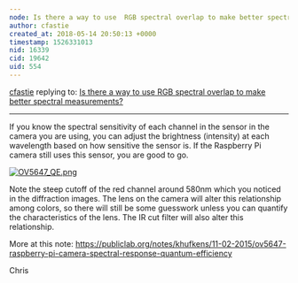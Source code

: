 ```yaml
---
node: Is there a way to use  RGB spectral overlap to make better spectral measurements?
author: cfastie
created_at: 2018-05-14 20:50:13 +0000
timestamp: 1526331013
nid: 16339
cid: 19642
uid: 554
---
```




[cfastie](../profile/cfastie) replying to: [Is there a way to use  RGB spectral overlap to make better spectral measurements?](../notes/MaggPi/05-14-2018/is-there-a-way-to-use-the-rgb-spectral-overlap-to-make-better-spectral-measurements)

----
If you know the spectral sensitivity of each channel in the sensor in the camera you are using, you can adjust the brightness (intensity) at each wavelength based on how sensitive the sensor is. If the Raspberry Pi camera still uses this sensor, you are good to go. 

[![OV5647_QE.png](/i/24944)](/i/24944)

Note the steep cutoff of the red channel around 580nm which you noticed in the diffraction images. The lens on the camera will alter this relationship among colors, so there will still be some guesswork unless you can quantify the characteristics of the lens. The IR cut filter will also alter this relationship.

More at this note: https://publiclab.org/notes/khufkens/11-02-2015/ov5647-raspberry-pi-camera-spectral-response-quantum-efficiency

Chris

